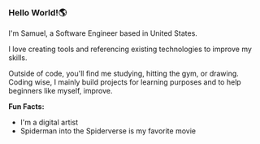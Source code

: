 ### Hello World!🌎

I'm Samuel, a Software Engineer based in United States.<br/> <!-- Add linken onto my name-->

I love creating tools and referencing existing technologies to improve my skills.<br/>

Outside of code, you'll find me studying, hitting the gym, or drawing. Coding wise, I mainly build projects for learning purposes and to help beginners like myself, improve.<br/>

**Fun Facts:**<br/>
- I'm a digital artist<br/> <!-- Add my instagram art acc -->
- Spiderman into the Spiderverse is my favorite movie<br/>
